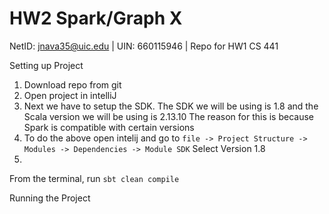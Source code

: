 # HW2 Spark/Graph X

NetID: jnava35@uic.edu | UIN: 660115946 | Repo for HW1 CS 441


Setting up Project

1. Download repo from git
2. Open project in intelliJ 
3. Next we have to setup the SDK. The SDK we will be using is 1.8 and the Scala version we will be using is 2.13.10
   The reason for this is because Spark is compatible with certain versions
4. To do the above open intelij and go to `file -> Project Structure -> Modules -> Dependencies -> Module SDK` Select Version 1.8
5. 


From the terminal, run `sbt clean compile`

Running the Project 




